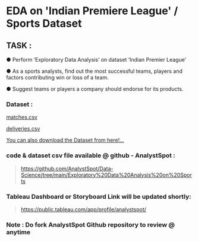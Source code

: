 # EDA on 'Indian Premiere League' / Sports Dataset
## TASK :
● Perform ‘Exploratory Data Analysis’ on dataset ‘Indian Premier League’

● As a sports analysts, find out the most successful teams, players and factors contributing win or loss of a team.

● Suggest teams or players a company should endorse for its products.

### Dataset : 
<a href='https://github.com/AnalystSpot/Data-Science/blob/main/Exploratory%20Data%20Analysis%20on%20Sports/Indian%20Premier%20League/matches.csv'>matches.csv</a>

<a href='https://github.com/AnalystSpot/Data-Science/blob/main/Exploratory%20Data%20Analysis%20on%20Sports/Indian%20Premier%20League/deliveries.csv'>deliveries.csv</a>

<a href='https://drive.google.com/drive/folders/187Z7sQL02sWmwou5E5_K4GQL06OK7nrF?usp=sharing'>You can also download the Dataset from here!...</a>


### code & dataset csv file available @ github - AnalystSpot : 
> https://github.com/AnalystSpot/Data-Science/tree/main/Exploratory%20Data%20Analysis%20on%20Sports

### Tableau Dashboard or Storyboard Link will be updated shortly: 
> https://public.tableau.com/app/profile/analystspot/

<h3 color='red'>Note : Do fork AnalystSpot Github repository to review @ anytime</h3>
